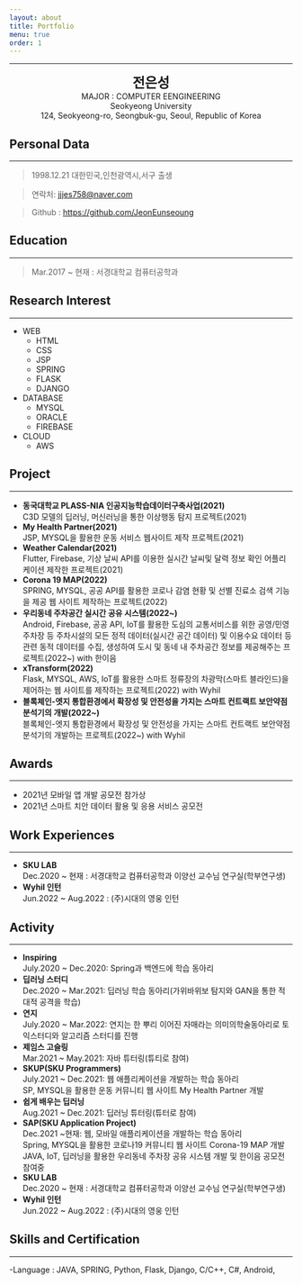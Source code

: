 ```yaml
---
layout: about
title: Portfolio
menu: true
order: 1
---
```


* * *
<center>
<span style=
"font-size:170%;
font-weight:bold">
전은성
</span>
</center>

<center>MAJOR : COMPUTER EENGINEERING</center>

<center>Seokyeong University</center>

<center>124, Seokyeong-ro, Seongbuk-gu, Seoul, Republic of Korea</center>

## Personal Data
---
> 1998.12.21 대한민국,인천광역시,서구 출생

> 연락처: jjjes758@naver.com

> Github : <a href="https://github.com/JeonEunseoung">https://github.com/JeonEunseoung</a>


## Education
---
> Mar.2017 ~ 현재 : 서경대학교 컴퓨터공학과


## Research Interest
---

* WEB
    + HTML
    + CSS
    + JSP
    + SPRING
    + FLASK
    + DJANGO
* DATABASE
    + MYSQL
    + ORACLE
    + FIREBASE
* CLOUD
    + AWS

## Project
---

* **동국대학교 PLASS-NIA 인공지능학습데이터구축사업(2021)**<br>
C3D 모델의 딥러닝, 머신러닝을 통한 이상행동 탐지 프로젝트(2021)<br>
* **My Health Partner(2021)**<br>
JSP, MYSQL을 활용한 운동 서비스 웹사이트 제작 프로젝트(2021)<br>
* **Weather Calendar(2021)**<br>
Flutter, Firebase, 기상 날씨 API를 이용한 실시간 날씨및 달력 정보 확인 어플리케이션 제작한 프로젝트(2021)<br>
* **Corona 19 MAP(2022)**<br>
SPRING, MYSQL, 공공 API를 활용한 코로나 감염 현황 및 선별 진료소 검색 기능을 제공 웹 사이트 제작하는 프로젝트(2022)<br>
* **우리동네 주차공간 실시간 공유 시스템(2022~)**<br>
Android, Firebase, 공공 API, IoT를 활용한 도심의 교통서비스를 위한 공영/민영주차장 등 주차시설의 모든 정적 데이터(실시간 공간 데이터) 및 이용수요 데이터 등 관련 동적 데이터를 수집, 생성하여 도시 및 동네 내 주차공간 정보를 제공해주는 프로젝트(2022~) with 한이음<br>
* **xTransform(2022)**<br>
Flask, MYSQL, AWS, IoT를 활용한 스마트 정류장의 차광막(스마트 블라인드)을 제어하는 웹 사이트를 제작하는 프로젝트(2022) with Wyhil<br>
* **블록체인-엣지 통합환경에서 확장성 및 안전성을 가지는 스마트 컨트랙트 보안약점 분석기의 개발(2022~)**<br>
블록체인-엣지 통합환경에서 확장성 및 안전성을 가지는 스마트 컨트랙트 보안약점 분석기의 개발하는 프로젝트(2022~) with Wyhil<br>

## Awards
---
- 2021년 모바일 앱 개발 공모전 참가상
- 2021년 스마트 치안 데이터 활용 및 응용 서비스 공모전
## Work Experiences
---
* **SKU LAB**<br>
Dec.2020 ~ 현재 : 서경대학교 컴퓨터공학과 이양선 교수님 연구실(학부연구생)<br>
* **Wyhil 인턴**<br>
Jun.2022 ~ Aug.2022 : (주)시대의 영웅 인턴<br>

## Activity
---
* **Inspiring**<br>
July.2020 ~ Dec.2020: Spring과 백엔드에 학습 동아리<br>
* **딥러닝 스터디**<br>
Dec.2020 ~ Mar.2021: 딥러닝 학습 동아리(가위바위보 탐지와 GAN을 통한 적대적 공격을 학습)<br>
* **연지**<br>
July.2020 ~ Mar.2022: 연지는 한 뿌리 이어진 자매라는 의미의학술동아리로 토익스터디와 알고리즘 스터디를 진행<br>
* **제임스 고슬링**<br>
Mar.2021 ~ May.2021: 자바 튜터링(튜티로 참여)<br>
* **SKUP(SKU Programmers)**<br>
July.2021 ~ Dec.2021: 웹 애플리케이션을 개발하는 학습 동아리<br>
SP, MYSQL을 활용한 운동 커뮤니티 웹 사이트 My Health Partner 개발<br>
* **쉽게 배우는 딥러닝**<br>
Aug.2021 ~ Dec.2021: 딥러닝 튜터링(튜터로 참여)<br>
* **SAP(SKU Application Project)**<br>
Dec.2021 ~현재: 웹, 모바일 애플리케이션을 개발하는 학습 동아리<br>
Spring, MYSQL을 활용한 코로나19 커뮤니티 웹 사이트 Corona-19 MAP 개발<br>
JAVA, IoT, 딥러닝을 활용한 우리동네 주차장 공유 시스템 개발 및 한이음 공모전 참여중<br>
* **SKU LAB**<br>
Dec.2020 ~ 현재 : 서경대학교 컴퓨터공학과 이양선 교수님 연구실(학부연구생)<br>
* **Wyhil 인턴**<br>
Jun.2022 ~ Aug.2022 : (주)시대의 영웅 인턴<br>

## Skills and Certification
---
-Language : JAVA, SPRING, Python, Flask, Django, C/C++, C#, Android,  




